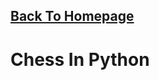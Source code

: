 <html>
<body>
  
  <h2>
    <a href="https://scicapt.github.io/"> Back To Homepage </a>
  </h2>
  
  <h1>Chess In Python</h1>
  
</body>
</html>
